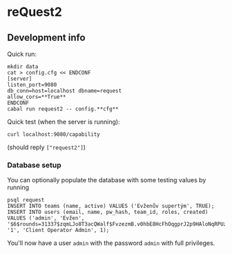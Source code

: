 # reQuest2

## Development info

Quick run:

```
mkdir data
cat > config.cfg << ENDCONF
[server]
listen_port=9080
db_conn=host=localhost dbname=request
allow_cors=**True**
ENDCONF
cabal run request2 -- config.**cfg**
```

Quick test (when the server is running):

```
curl localhost:9080/capability
```

(should reply `["request2"]`)

### Database setup

You can optionally populate the database with some testing values by running

```
psql request
INSERT INTO teams (name, active) VALUES ('Evženův supertým', TRUE);
INSERT INTO users (email, name, pw_hash, team_id, roles, created)  VALUES ('admin', 'Evžen', '$6$rounds=31337$zqmLJo8T3acQWalf$FvzezmB.v0hbE8HcFhOqgprJ2p9HAloNqRPUzZifI6cDTzP6IGFXvlrYd2tQIjiABJaT.PrLrIfkX8Qwe45Vw0', '1', 'Client Operator Admin', 1);
```

You'll now have a user `admin` with the password `admin` with full privileges.
